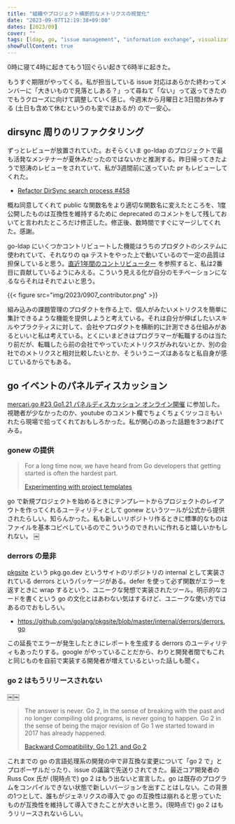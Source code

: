 ```yaml
---
title: "組織やプロジェクト横断的なメトリクスの視覚化"
date: "2023-09-07T12:19:38+09:00"
dates: [2023/09]
cover: ""
tags: [ldap, go, "issue management", "information exchange", visualization, event]
showFullContent: true
---
```


0時に寝て4時に起きてもう1回ぐらい起きて6時半に起きた。

もうすぐ期限がやってくる。私が担当している issue 対応はあらかた終わってメンバーに「大きいもので見落としある？」って尋ねて「ない」って返ってきたのでもうクローズに向けて調整していく感じ。今週末から月曜日と3日間お休みする (土日も含めて休むというのも変ではあるが) ので一安心。

## dirsync 周りのリファクタリング

ずっとレビューが放置されていた。おそらくいま go-ldap のプロジェクトで最も活発なメンテナーが夏休みだったのではないかと推測する。昨日帰ってきたようで怒涛のレビューをされていて、私が3週間前に送っていた pr もレビューしてくれた。

* [Refactor DirSync search process #458](https://github.com/go-ldap/ldap/pull/458)

概ね同意してくれて public な関数名をより適切な関数名に変えたところを、1度公開したものは互換性を維持するために deprecated のコメントをして残しておいてと言われたところだけ修正した。修正後、数時間ですぐにマージしてくれた。感謝。

go-ldap にいくつかコントリビュートした機能はうちのプロダクトのシステムに使われていて、それなりの qa テストをやった上で動いているので一定の品質は担保していると思う。[直近1年間のコントリビューター](https://github.com/go-ldap/ldap/graphs/contributors?from=2022-09-08&to=2023-09-07&type=c) を参照すると、私は2番目に貢献しているようにみえる。こういう見える化が自分のモチベーションになるならそれはそれでよいと思う。

{{< figure src="img/2023/0907_contributor.png" >}}

組み込みの課題管理のプロダクトを作る上で、個人がみたいメトリクスを簡単に集計できるような機能を提供しようと考えている。それは自分が伸ばしたいスキルやプラクティスに対して、会社やプロダクトを横断的に計測できる仕組みがあるといいと私は考えている。とくにいまどきはプログラマーが転職するのは当たり前だが、転職したら前の会社でやっていたメトリクスがみれないとか、別の会社でのメトリクスと相対比較したいとか、そういうニーズはあるなと私自身が感じているからでもある。

## go イベントのパネルディスカッション

[mercari.go #23 Go1.21 パネルディスカッション オンライン開催](https://mercari.connpass.com/event/294164/) に参加した。視聴者が少なかったのか、youtube のコメント欄でちょくちょくツッコミもいれたら現場で拾ってくれておもしろかった。私が関心のあった話題を3つあげてみる。

### gonew の提供

> For a long time now, we have heard from Go developers that getting started is often the hardest part.
> 
> [Experimenting with project templates](https://go.dev/blog/gonew)

go で新規プロジェクトを始めるときにテンプレートからプロジェクトのレイアウトを作ってくれるユーティリティとして gonew というツールが公式から提供されたらしい。知らんかった。私も新しいリポジトリ作るときに標準的なものはファイルを基本コピペしているのでこういうのできれいに作れると嬉しいかもしれない。
￼
### derrors の是非

[pkgsite](https://github.com/golang/pkgsite) という pkg.go.dev というサイトのリポジトリの internal として実装されている derrors というパッケージがある。defer を使って必ず関数がエラーを返すときに wrap するという、ユニークな発想で実装されたツール。明示的なコードを書くという go の文化とはあわない気はするけど、ユニークな使い方ではあるのでおもしろい。

* https://github.com/golang/pkgsite/blob/master/internal/derrors/derrors.go

この延長でエラーが発生したときにレポートを生成する derrors のユーティリティもあったりする。google がやっていることだから、わりと開発者間でもこれと同じものを自前で実装する開発者が増えているといった話しも聞く。

### go 2 はもうリリースされない
￼￼
> The answer is never. Go 2, in the sense of breaking with the past and no longer compiling old programs, is never going to happen. Go 2 in the sense of being the major revision of Go 1 we started toward in 2017 has already happened.
> 
> [Backward Compatibility, Go 1.21, and Go 2](https://go.dev/blog/compat)

これまでの go の言語処理系の開発の中で非互換な変更について「go 2 で」とプロポーザルだったり、issue の議論で先送りされてきた。最近コア開発者の Russ Cox 氏が (現時点で) go 2 はもう出ないと宣言した。go は既存のプログラムをコンパイルできない状態で新しいバージョンを出すことはしない。この背景の1つとして、誰もがジェネリクスの導入で go の互換性は崩れると思っていたものが互換性を維持して導入できたことが大きいと思う。(現時点で) go 2 はもうリリースされないらしい。
